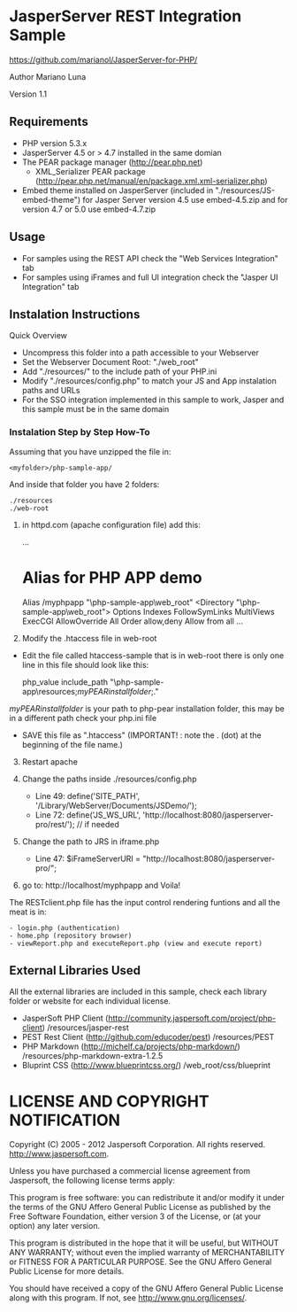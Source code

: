 JasperServer REST Integration Sample
========================================

https://github.com/marianol/JasperServer-for-PHP/

Author Mariano Luna

Version 1.1

Requirements
------------

* PHP version 5.3.x
* JasperServer 4.5 or > 4.7 installed in the same domian
* The PEAR package manager (http://pear.php.net)
  * XML_Serializer PEAR package (http://pear.php.net/manual/en/package.xml.xml-serializer.php) 
* Embed theme installed on JasperServer (included in "./resources/JS-embed-theme") for Jasper Server version 4.5 use embed-4.5.zip and for version 4.7 or 5.0 use embed-4.7.zip 

Usage
-----

* For samples using the REST API check the "Web Services Integration" tab
* For samples using iFrames and full UI integration check the "Jasper UI Integration" tab

Instalation Instructions
------------------------

Quick Overview

* Uncompress this folder into a path accessible to your Webserver
* Set the Webserver Document Root: "./web_root"
* Add "./resources/" to the include path of your PHP.ini
* Modify "./resources/config.php" to match your JS and App instalation paths and URLs
* For the SSO integration implemented in this sample to work, Jasper and this sample must be in the same domain 

### Instalation Step by Step How-To

Assuming that you have unzipped the file in:

	<myfolder>/php-sample-app/

And inside that folder you have 2 folders:

	./resources
	./web-root

1) in httpd.com (apache configuration file) add this:

	...
	# Alias for PHP APP demo
	Alias /myphpapp "<myfolder>\php-sample-app\web_root\"
	<Directory "<myfolder>\php-sample-app\web_root\">
	    Options Indexes  FollowSymLinks MultiViews ExecCGI
	    AllowOverride All
	    Order allow,deny
	    Allow from all
	</Directory>
	...

2) Modify the .htaccess file in web-root

- Edit the file called htaccess-sample that is in web-root there is only one line in this file should look like this:

	php_value include_path "<myfolder>\php-sample-app\resources;_myPEARinstallfolder_;."

_myPEARinstallfolder_ is your path to php-pear installation folder, this may be in a different path check your php.ini file

- SAVE this file as ".htaccess"  (IMPORTANT! : note the . (dot) at the beginning of the file name.)

3) Restart apache


4) Change the paths inside ./resources/config.php

	- Line 49: define('SITE_PATH', '/Library/WebServer/Documents/JSDemo/');
	- Line 72: define('JS_WS_URL', 'http://localhost:8080/jasperserver-pro/rest/');  // if needed

5) Change the path to JRS in  iframe.php

	- Line 47: $iFrameServerURI = "http://localhost:8080/jasperserver-pro/";

6) go to: http://localhost/myphpapp and Voila!


The RESTclient.php file has the input control rendering funtions and all the meat is in:

	- login.php (authentication)
	- home.php (repository browser)
	- viewReport.php and executeReport.php (view and execute report)

External Libraries Used
-----------------------

All the external libraries are included in this sample, check each library folder or website for each individual license.

* JasperSoft PHP Client (http://community.jaspersoft.com/project/php-client) /resources/jasper-rest
* PEST Rest Client (http://github.com/educoder/pest) /resources/PEST
* PHP Markdown (http://michelf.ca/projects/php-markdown/) /resources/php-markdown-extra-1.2.5
* Bluprint CSS (http://www.blueprintcss.org/) /web_root/css/blueprint

LICENSE AND COPYRIGHT NOTIFICATION
==================================


 Copyright (C) 2005 - 2012 Jaspersoft Corporation. All rights reserved.
 http://www.jaspersoft.com.

 Unless you have purchased a commercial license agreement from Jaspersoft,
 the following license terms apply:

 This program is free software: you can redistribute it and/or modify
 it under the terms of the GNU Affero General Public License as
 published by the Free Software Foundation, either version 3 of the
 License, or (at your option) any later version.

 This program is distributed in the hope that it will be useful,
 but WITHOUT ANY WARRANTY; without even the implied warranty of
 MERCHANTABILITY or FITNESS FOR A PARTICULAR PURPOSE. See the
 GNU Affero  General Public License for more details.

 You should have received a copy of the GNU Affero General Public  License
 along with this program. If not, see <http://www.gnu.org/licenses/>.

